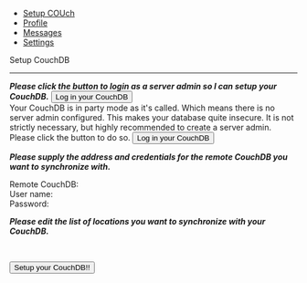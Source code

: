 <ul class="nav nav-tabs">
  <li><a href="#home" data-toggle="tab">Setup COUch</a></li>
  <li><a href="#profile" data-toggle="tab">Profile</a></li>
  <li><a href="#messages" data-toggle="tab">Messages</a></li>
  <li><a href="#settings" data-toggle="tab">Settings</a></li>
</ul>

Setup CouchDB


_____

<div ng-hide="state.configAccessible">
<b><em>Please click the button to login as a server admin so I can setup your CouchDB.</em></b>
<button class="btn btn-small btn-primary" ng-click="openLogin()">Log
in your CouchDB</button>
</div>

<span ng-show="state.partyMode">
Your CouchDB is in party mode as it's called. Which means there is no
server admin configured. This makes your database quite insecure. It
is not strictly necessary, but highly recommended to create a server
admin. Please click the button to do so.
<button class="btn btn-small btn-primary" ng-click="createServerAdmin()">Log
in your CouchDB</button>
</span>

<b><i>Please supply the address and credentials for the remote CouchDB you want to
synchronize with.<p></i></b>

Remote CouchDB: <a href="#" id="remoteUrl" data-type="text"></a> <br>
User name: <a href="#" id="remoteUserName" data-type="text" ></a> <br> 
Password: <a href="#" id="remotePassword" data-type="password" ></a> <br>

<b><i>Please edit the list of locations you want to synchronize with
your CouchDB.<p></i></b>
<a href="#" id="locationsToSync" data-type="checklist"
data-original-title="Select locations"></a> <br>

<p><p>

<button class="btn btn-small btn-primary"
ng-click="setupSimple()">Setup your CouchDB!!</button>
